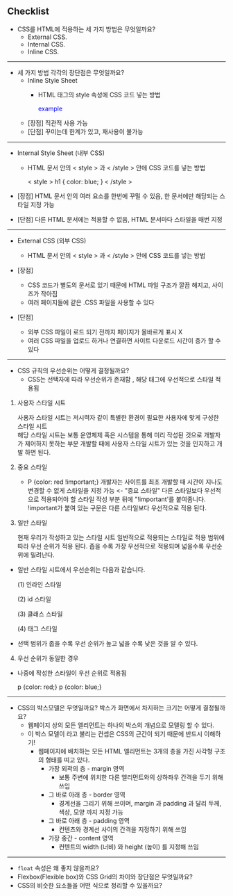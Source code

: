 ## Checklist
* CSS를 HTML에 적용하는 세 가지 방법은 무엇일까요?
  * External CSS. 
  * Internal CSS. 
  * Inline CSS.
    
---

* 세 가지 방법 각각의 장단점은 무엇일까요?
  + lnline Style Sheet
    + HTML 태그의 style 속성에 CSS 코드 넣는 방법  
          
            
      <p style="color: blue">example</p> 
  + [장점] 직관적 사용 가능
  + [단점] 꾸미는데 한계가 있고, 재사용이 불가능

---
- lnternal Style Sheet (내부 CSS)
  - HTML 문서 안의 < style > 과 < /style > 안에 CSS 코드를 넣는 방법


      < style >
      h1 {
        color: blue;
      }
      < /style >

- [장점] HTML 문서 안의 여러 요소를 한번에 꾸밀 수 있음, 한 문서에만 해당되는 스타일 지정 가능
- [단점] 다른 HTML 문서에는 적용할 수 없음, HTML 문서마다 스타일을 매번 지정

---

* External CSS (외부 CSS)
  * HTML 문서 안의 < style > 과 < /style > 안에 CSS 코드를 넣는 방법


      <!-- HTML > head 태그에 다음의 코드를 삽입 -->
      <link rel="stylesheet" type="text/css" href="external.css" />

* [장점] 
  * CSS 코드가 별도의 문서로 있기 때문에 HTML 파일 구조가 깔끔 해지고, 사이즈가 작아짐 
  * 여러 페이지들에 같은 .CSS 파일을 사용할 수 있다
* [단점] 
  * 외부 CSS 파일이 로드 되기 전까지 페이지가 올바르게 표시 X 
  * 여러 CSS 파일을 업로드 하거나 연결하면 사이트 다운로드 시간이 증가 할 수 있다

---

* CSS 규칙의 우선순위는 어떻게 결정될까요?
  * CSS는 선택자에 따라 우선순위가 존재함 , 해당 태그에 우선적으로 스타일 적용됨
1. 사용자 스타일 시트
  
  
    사용자 스타일 시트는 저시력자 같이 특별한 환경이 필요한 사용자에 맞게 구성한 스타일 시트 <br>
    해당 스타일 시트는 보통 운영체제 혹은 시스템을 통해 미리 작성된 것으로 개발자가 제어하지 못하는 부분 <bt>
    개발할 때에 사용자 스타일 시트가 있는 것을 인지하고 개발 하면 된다.
2. 중요 스타일
  
  
    * P {color: red !important;}
    개발자는 사이트를 최초 개발할 때 시간이 지나도 변경할 수 없게 스타일을 지정 가능  <- "중요 스타일"
    다른 스타일보다 우선적으로 적용되어야 할 스타일 작성 부분 뒤에 "!important'를 붙여줍니다. 
    !important가 붙여 있는 구문은 다른 스타일보다 우선적으로 적용 된다.
3. 일반 스타일
  
  
    현재 우리가 작성하고 있는 스타일 시트
    일반적으로 적용되는 스타일로 적용 범위에 따라 우선 순위가 적용 된다.
    좁을 수록 가장 우선적으로 적용되며 넓을수록 우선순위에 밀려난다.
+ 일반 스타일 시트에서 우선순위는 다음과 같습니다.
  
  
    (1) 인라인 스타일

    (2) id 스타일

    (3) 클래스 스타일

    (4) 태그 스타일
+ 선택 범위가 좁을 수록 우선 순위가 높고 넓을 수록 낮은 것을 알 수 있다.

4. 우선 순위가 동일한 경우
  * 나중에 작성한 스타일이 우선 순위로 적용됨
  
  
    p {color: red;}
    p {color: blue;}

---

  * CSS의 박스모델은 무엇일까요? 박스가 화면에서 차지하는 크기는 어떻게 결정될까요?
    * 웹페이지 상의 모든 엘리먼트는 하나의 박스의 개념으로 모델링 할 수 있다.
    * 이 박스 모델이 라고 불리는 컨셉은 CSS의 근간이 되기 때문에 반드시 이해하기!
      * 웹페이지에 배치하는 모든 HTML 엘리먼트는 3개의 층을 가진 사각형 구조의 형태를 띠고 있다.
        * 가장 외곽의 층 - margin 영역 
          - 보통 주변에 위치한 다른 엘리먼트와의 상하좌우 간격을 두기 위해 쓰임
        * 그 바로 아래 층 - border 영역 
          - 경계선을 그리기 위해 쓰이며, margin 과 padding 과 달리 두께, 색상, 모양 까지 지정 가능
        * 그 바로 아래 층 - padding 영역 
          - 컨텐츠와 경계선 사이의 간격을 지정하기 위해 쓰임
        * 가장 중간 - content 영역
          - 컨텐트의 width (너비) 와 height (높이) 를 지정해 쓰임
          
---

  * `float` 속성은 왜 좋지 않을까요?
  * Flexbox(Flexible box)와 CSS Grid의 차이와 장단점은 무엇일까요?
  * CSS의 비슷한 요소들을 어떤 식으로 정리할 수 있을까요?
